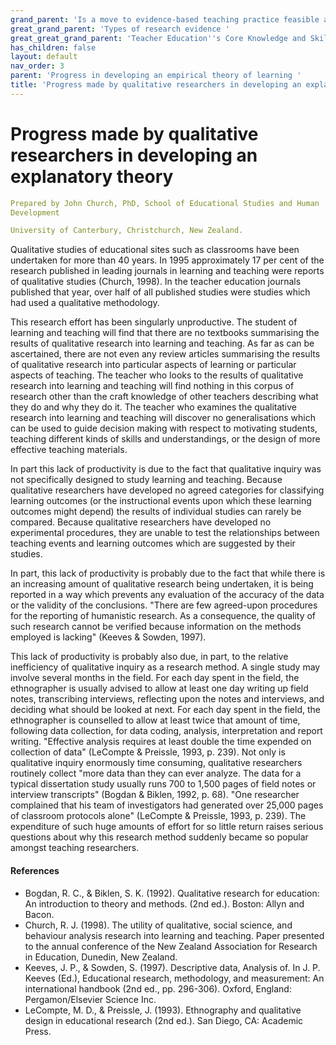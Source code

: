 ```yaml
---
grand_parent: 'Is a move to evidence-based teaching practice feasible at this time? '
great_grand_parent: 'Types of research evidence '
great_great_grand_parent: 'Teacher Education''s Core Knowledge and Skills.'
has_children: false
layout: default
nav_order: 3
parent: 'Progress in developing an empirical theory of learning '
title: 'Progress made by qualitative researchers in developing an explanatory theory '
---
```

# Progress made by qualitative researchers in developing an explanatory theory


```yaml
Prepared by John Church, PhD, School of Educational Studies and Human
Development

University of Canterbury, Christchurch, New Zealand.
```


Qualitative studies of educational sites such as classrooms have been
undertaken for more than 40 years. In 1995 approximately 17 per cent of
the research published in leading journals in learning and teaching were
reports of qualitative studies (Church, 1998). In the teacher education
journals published that year, over half of all published studies were
studies which had used a qualitative methodology.

This research effort has been singularly unproductive. The student of
learning and teaching will find that there are no textbooks summarising
the results of qualitative research into learning and teaching. As far
as can be ascertained, there are not even any review articles
summarising the results of qualitative research into particular aspects
of learning or particular aspects of teaching. The teacher who looks to
the results of qualitative research into learning and teaching will find
nothing in this corpus of research other than the craft knowledge of
other teachers describing what they do and why they do it. The teacher
who examines the qualitative research into learning and teaching will
discover no generalisations which can be used to guide decision making
with respect to motivating students, teaching different kinds of skills
and understandings, or the design of more effective teaching materials.

In part this lack of productivity is due to the fact that qualitative
inquiry was not specifically designed to study learning and teaching.
Because qualitative researchers have developed no agreed categories for
classifying learning outcomes (or the instructional events upon which
these learning outcomes might depend) the results of individual studies
can rarely be compared. Because qualitative researchers have developed
no experimental procedures, they are unable to test the relationships
between teaching events and learning outcomes which are suggested by
their studies.

In part, this lack of productivity is probably due to the fact that
while there is an increasing amount of qualitative research being
undertaken, it is being reported in a way which prevents any evaluation
of the accuracy of the data or the validity of the conclusions. "There
are few agreed-upon procedures for the reporting of humanistic research.
As a consequence, the quality of such research cannot be verified
because information on the methods employed is lacking" (Keeves &
Sowden, 1997).

This lack of productivity is probably also due, in part, to the relative
inefficiency of qualitative inquiry as a research method. A single study
may involve several months in the field. For each day spent in the
field, the ethnographer is usually advised to allow at least one day
writing up field notes, transcribing interviews, reflecting upon the
notes and interviews, and deciding what should be looked at next. For
each day spent in the field, the ethnographer is counselled to allow at
least twice that amount of time, following data collection, for data
coding, analysis, interpretation and report writing. "Effective analysis
requires at least double the time expended on collection of data"
(LeCompte & Preissle, 1993, p. 239). Not only is qualitative inquiry
enormously time consuming, qualitative researchers routinely collect
"more data than they can ever analyze. The data for a typical
dissertation study usually runs 700 to 1,500 pages of field notes or
interview transcripts" (Bogdan & Biklen, 1992, p. 68). "One researcher
complained that his team of investigators had generated over 25,000
pages of classroom protocols alone" (LeCompte & Preissle, 1993, p. 239).
The expenditure of such huge amounts of effort for so little return
raises serious questions about why this research method suddenly became
so popular amongst teaching researchers.


#### References

-   Bogdan, R. C., & Biklen, S. K. (1992). Qualitative research for
    education: An introduction to theory and methods. (2nd ed.). Boston:
    Allyn and Bacon.
-   Church, R. J. (1998). The utility of qualitative, social science,
    and behaviour analysis research into learning and teaching. Paper
    presented to the annual conference of the New Zealand Association
    for Research in Education, Dunedin, New Zealand.
-   Keeves, J. P., & Sowden, S. (1997). Descriptive data, Analysis of.
    In J. P. Keeves (Ed.), Educational research, methodology, and
    measurement: An international handbook (2nd ed., pp. 296-306).
    Oxford, England: Pergamon/Elsevier Science Inc.
-   LeCompte, M. D., & Preissle, J. (1993). Ethnography and qualitative
    design in educational research (2nd ed.). San Diego, CA: Academic
    Press.
